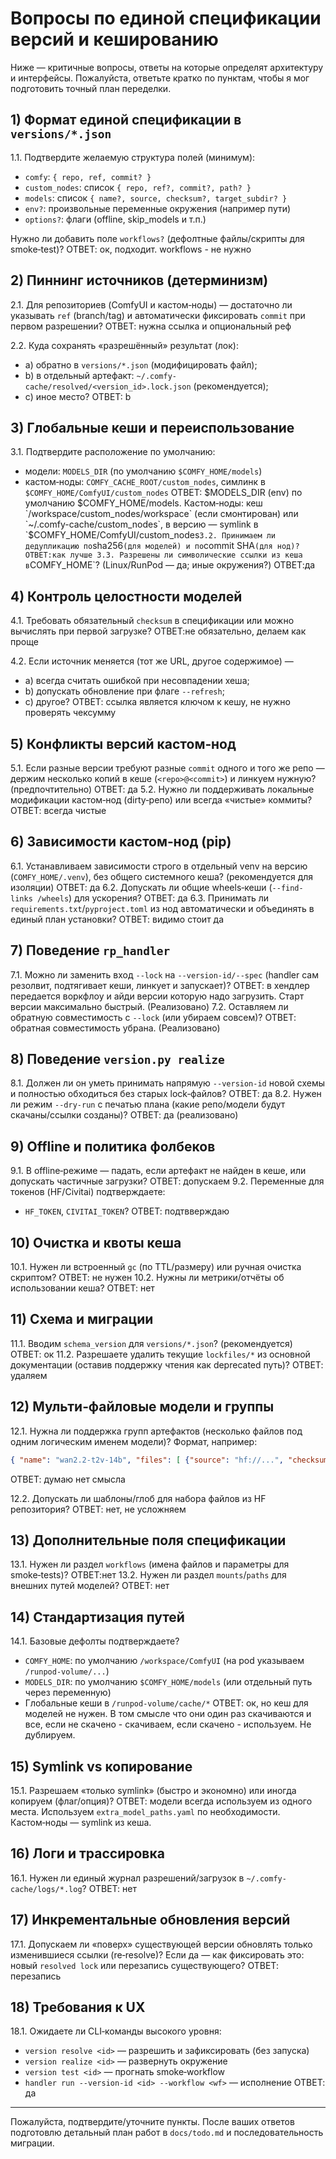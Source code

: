 # Вопросы по единой спецификации версий и кешированию

Ниже — критичные вопросы, ответы на которые определят архитектуру и интерфейсы. Пожалуйста, ответьте кратко по пунктам, чтобы я мог подготовить точный план переделки.

## 1) Формат единой спецификации в `versions/*.json`

1.1. Подтвердите желаемую структура полей (минимум):

-   `comfy`: `{ repo, ref, commit? }`
-   `custom_nodes`: список `{ repo, ref?, commit?, path? }`
-   `models`: список `{ name?, source, checksum?, target_subdir? }`
-   `env?`: произвольные переменные окружения (например пути)
-   `options?`: флаги (offline, skip_models и т.п.)

Нужно ли добавить поле `workflows?` (дефолтные файлы/скрипты для smoke‑test)?
ОТВЕТ: ок, подходит. workflows - не нужно

## 2) Пиннинг источников (детерминизм)

2.1. Для репозиториев (ComfyUI и кастом‑ноды) — достаточно ли указывать `ref` (branch/tag) и автоматически фиксировать `commit` при первом разрешении?
ОТВЕТ: нужна ссылка и опциональный реф

2.2. Куда сохранять «разрешённый» результат (лок):

-   a) обратно в `versions/*.json` (модифицировать файл);
-   b) в отдельный артефакт: `~/.comfy-cache/resolved/<version_id>.lock.json` (рекомендуется);
-   c) иное место?
    ОТВЕТ: b

## 3) Глобальные кеши и переиспользование

3.1. Подтвердите расположение по умолчанию:

-   модели: `MODELS_DIR` (по умолчанию `$COMFY_HOME/models`)
-   кастом‑ноды: `COMFY_CACHE_ROOT/custom_nodes`, симлинк в `$COMFY_HOME/ComfyUI/custom_nodes`
    ОТВЕТ: $MODELS_DIR (env) по умолчанию $COMFY_HOME/models. Кастом‑ноды: кеш `/workspace/custom_nodes/workspace` (если смонтирован) или `~/.comfy-cache/custom_nodes`, в версию — symlink в `$COMFY_HOME/ComfyUI/custom_nodes`3.2. Принимаем ли дедупликацию по`sha256`(для моделей) и по`commit SHA`(для нод)?
ОТВЕТ:как лучше
3.3. Разрешены ли символические ссылки из кеша в`COMFY_HOME`? (Linux/RunPod — да; иные окружения?)
    ОТВЕТ:да

## 4) Контроль целостности моделей

4.1. Требовать обязательный `checksum` в спецификации или можно вычислять при первой загрузке?
ОТВЕТ:не обязательно, делаем как проще

4.2. Если источник меняется (тот же URL, другое содержимое) —

-   a) всегда считать ошибкой при несовпадении хеша;
-   b) допускать обновление при флаге `--refresh`;
-   c) другое?
    ОТВЕТ: ссылка является ключом к кешу, не нужно проверять чексумму

## 5) Конфликты версий кастом‑нод

5.1. Если разные версии требуют разные `commit` одного и того же репо — держим несколько копий в кеше (`<repo>@<commit>`) и линкуем нужную? (предпочтительно)
ОТВЕТ: да
5.2. Нужно ли поддерживать локальные модификации кастом‑нод (dirty‑репо) или всегда «чистые» коммиты?
ОТВЕТ: всегда чистые

## 6) Зависимости кастом‑нод (pip)

6.1. Устанавливаем зависимости строго в отдельный venv на версию (`COMFY_HOME/.venv`), без общего системного кеша? (рекомендуется для изоляции)
ОТВЕТ: да
6.2. Допускать ли общие wheels‑кеши (`--find-links /wheels`) для ускорения?
ОТВЕТ: да
6.3. Принимать ли `requirements.txt`/`pyproject.toml` из нод автоматически и объединять в единый план установки?
ОТВЕТ: видимо стоит да

## 7) Поведение `rp_handler`

7.1. Можно ли заменить вход `--lock` на `--version-id/--spec` (handler сам резолвит, подтягивает кеши, линкует и запускает)?
ОТВЕТ: в хендлер передается воркфлоу и айди версии которую надо загрузить. Старт версии максимально быстрый. (Реализовано)
7.2. Оставляем ли обратную совместимость с `--lock` (или убираем совсем)?
ОТВЕТ: обратная совместимость убрана. (Реализовано)

## 8) Поведение `version.py realize`

8.1. Должен ли он уметь принимать напрямую `--version-id` новой схемы и полностью обходиться без старых lock‑файлов?
ОТВЕТ: да
8.2. Нужен ли режим `--dry-run` с печатью плана (какие репо/модели будут скачаны/ссылки созданы)?
ОТВЕТ: да (реализовано)

## 9) Offline и политика фолбеков

9.1. В offline‑режиме — падать, если артефакт не найден в кеше, или допускать частичные загрузки?
ОТВЕТ: допускаем
9.2. Переменные для токенов (HF/Civitai) подтверждаете:

-   `HF_TOKEN`, `CIVITAI_TOKEN`?
    ОТВЕТ: подтвверждаю

## 10) Очистка и квоты кеша

10.1. Нужен ли встроенный `gc` (по TTL/размеру) или ручная очистка скриптом?
ОТВЕТ: не нужен
10.2. Нужны ли метрики/отчёты об использовании кеша?
ОТВЕТ: нет

## 11) Схема и миграции

11.1. Вводим `schema_version` для `versions/*.json`? (рекомендуется)
ОТВЕТ: ок
11.2. Разрешаете удалить текущие `lockfiles/*` из основной документации (оставив поддержку чтения как deprecated путь)?
ОТВЕТ: удаляем

## 12) Мульти‑файловые модели и группы

12.1. Нужна ли поддержка групп артефактов (несколько файлов под одним логическим именем модели)? Формат, например:

```json
{ "name": "wan2.2-t2v-14b", "files": [ {"source": "hf://...", "checksum": "..."}, ... ], "target_subdir": "unet" }
```

ОТВЕТ: думаю нет смысла

12.2. Допускать ли шаблоны/глоб для набора файлов из HF репозитория?
ОТВЕТ: нет, не усложняем

## 13) Дополнительные поля спецификации

13.1. Нужен ли раздел `workflows` (имена файлов и параметры для smoke‑tests)?
ОТВЕТ:нет
13.2. Нужен ли раздел `mounts`/`paths` для внешних путей моделей?
ОТВЕТ: нет

## 14) Стандартизация путей

14.1. Базовые дефолты подтверждаете?

-   `COMFY_HOME`: по умолчанию `/workspace/ComfyUI` (на pod указываем `/runpod-volume/...`)
-   `MODELS_DIR`: по умолчанию `$COMFY_HOME/models` (или отдельный путь через переменную)
-   Глобальные кеши в `/runpod-volume/cache/*`
    ОТВЕТ: ок, но кеш для моделей не нужен. В том смысле что они один раз скачиваются и все, если не скачено - скачиваем, если скачено - используем. Не дублируем.

## 15) Symlink vs копирование

15.1. Разрешаем «только symlink» (быстро и экономно) или иногда копируем (флаг/опция)?
ОТВЕТ: модели всегда используем из одного места. Используем `extra_model_paths.yaml` по необходимости. Кастом‑ноды — symlink из кеша.

## 16) Логи и трассировка

16.1. Нужен ли единый журнал разрешений/загрузок в `~/.comfy-cache/logs/*.log`?
ОТВЕТ: нет

## 17) Инкрементальные обновления версий

17.1. Допускаем ли «поверх» существующей версии обновлять только изменившиеся ссылки (re‑resolve)? Если да — как фиксировать это: новый `resolved lock` или перезапись существующего?
ОТВЕТ: перезапись

## 18) Требования к UX

18.1. Ожидаете ли CLI‑команды высокого уровня:

-   `version resolve <id>` — разрешить и зафиксировать (без запуска)
-   `version realize <id>` — развернуть окружение
-   `version test <id>` — прогнать smoke‑workflow
-   `handler run --version-id <id> --workflow <wf>` — исполнение
    ОТВЕТ: да

---

Пожалуйста, подтвердите/уточните пункты. После ваших ответов подготовлю детальный план работ в `docs/todo.md` и последовательность миграции.
